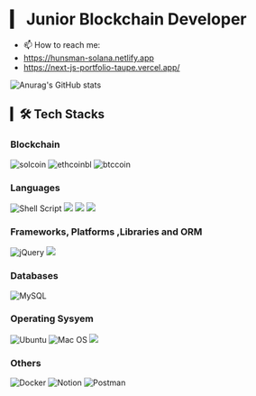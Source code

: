 <!-- ### Hi there 👋


**ByeongHunKim/ByeongHunKim** is a ✨ _special_ ✨ repository because its `README.md` (this file) appears on your GitHub profile.

      
* * *       
Here are some ideas to get you started: -->

# ▎ Junior Blockchain Developer  



- 📫 How to reach me: 
- https://hunsman-solana.netlify.app
- https://next-js-portfolio-taupe.vercel.app/

<!-- - 😄 Pronouns: ...
- ⚡ Fun fact: ... -->

![Anurag's GitHub stats](https://github-readme-stats.vercel.app/api?username=ByeongHunKim&theme=radical) 

 ## ▎🛠 Tech Stacks
 
### Blockchain

![solcoin](https://user-images.githubusercontent.com/82696921/177253188-8aa154c7-6f5b-45bb-8853-b2ead41d1741.png)
![ethcoinbl](https://user-images.githubusercontent.com/82696921/177253229-c54ffad1-a0e1-41b0-b140-7ee3a50158a8.png)
![btccoin](https://user-images.githubusercontent.com/82696921/177253239-ff16e2e9-afc2-4bfb-80fc-574d8cdece9b.png)

### Languages
![Shell Script](https://img.shields.io/badge/shell_script-%23121011.svg?style=for-the-badge&logo=gnu-bash&logoColor=white)
<img src="https://img.shields.io/badge/python-3776AB?style=for-the-badge&logo=python&logoColor=white">
<img src="https://img.shields.io/badge/javascript-F7DF1E?style=for-the-badge&logo=javascript&logoColor=black">
<img src="https://img.shields.io/badge/solidity-363636?style=for-the-badge&logo=solidity&logoColor=black">

### Frameworks, Platforms ,Libraries and ORM
<!-- ![Express.js](https://img.shields.io/badge/express.js-%23404d59.svg?style=for-the-badge&logo=express&logoColor=%2361DAFB)
![NodeJS](https://img.shields.io/badge/node.js-6DA55F?style=for-the-badge&logo=node.js&logoColor=white) -->
![jQuery](https://img.shields.io/badge/jquery-%230769AD.svg?style=for-the-badge&logo=jquery&logoColor=white)
<img src="https://img.shields.io/badge/django-092E20?style=for-the-badge&logo=django&logoColor=white">

### Databases
![MySQL](https://img.shields.io/badge/mysql-%2300f.svg?style=for-the-badge&logo=mysql&logoColor=white)

### Operating Sysyem
![Ubuntu](https://img.shields.io/badge/Ubuntu-E95420?style=for-the-badge&logo=ubuntu&logoColor=white)
![Mac OS](https://img.shields.io/badge/mac%20os-000000?style=for-the-badge&logo=macos&logoColor=F0F0F0)
<img src="https://img.shields.io/badge/amazonaws-232F3E?style=for-the-badge&logo=amazonaws&logoColor=white"> 

### Others
![Docker](https://img.shields.io/badge/docker-%230db7ed.svg?style=for-the-badge&logo=docker&logoColor=white)
![Notion](https://img.shields.io/badge/Notion-%23000000.svg?style=for-the-badge&logo=notion&logoColor=white)
![Postman](https://img.shields.io/badge/Postman-FF6C37?style=for-the-badge&logo=postman&logoColor=white)


